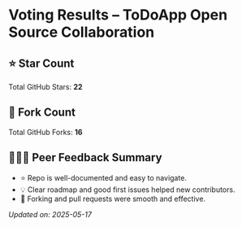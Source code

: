# Voting Results – ToDoApp Open Source Collaboration

## ⭐ Star Count
Total GitHub Stars: **22**

## 🍴 Fork Count
Total GitHub Forks: **16**

## 🧑‍🤝‍🧑 Peer Feedback Summary

- ⭐ Repo is well-documented and easy to navigate.
- 💡 Clear roadmap and good first issues helped new contributors.
- 🔁 Forking and pull requests were smooth and effective.

_Updated on: 2025-05-17_
